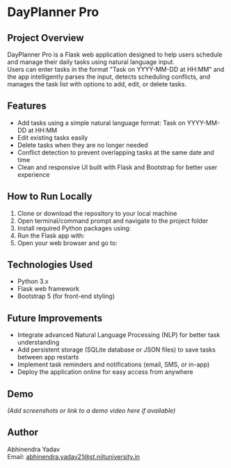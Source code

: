 # DayPlanner Pro

## Project Overview
DayPlanner Pro is a Flask web application designed to help users schedule and manage their daily tasks using natural language input.  
Users can enter tasks in the format "Task on YYYY-MM-DD at HH:MM" and the app intelligently parses the input, detects scheduling conflicts, and manages the task list with options to add, edit, or delete tasks.

## Features
- Add tasks using a simple natural language format: Task on YYYY-MM-DD at HH:MM  
- Edit existing tasks easily  
- Delete tasks when they are no longer needed  
- Conflict detection to prevent overlapping tasks at the same date and time  
- Clean and responsive UI built with Flask and Bootstrap for better user experience

## How to Run Locally
1. Clone or download the repository to your local machine  
2. Open terminal/command prompt and navigate to the project folder  
3. Install required Python packages using:  
4. Run the Flask app with:
5. Open your web browser and go to:  

## Technologies Used
- Python 3.x  
- Flask web framework  
- Bootstrap 5 (for front-end styling)  

## Future Improvements
- Integrate advanced Natural Language Processing (NLP) for better task understanding  
- Add persistent storage (SQLite database or JSON files) to save tasks between app restarts  
- Implement task reminders and notifications (email, SMS, or in-app)  
- Deploy the application online for easy access from anywhere

## Demo
*(Add screenshots or link to a demo video here if available)*

## Author
Abhinendra Yadav  
Email: abhinendra.yadav21@st.niituniversity.in
